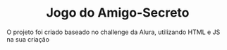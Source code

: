 <h1 align="center"> Jogo do Amigo-Secreto </h1>
O projeto foi criado baseado no challenge da Alura, utilizando HTML e JS na sua criação
